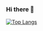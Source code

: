 ### Hi there 👋

[![Top Langs](https://github-readme-stats.vercel.app/api/top-langs/?username=ProgrammingDump&layout=donut)](https://github.com/anuraghazra/github-readme-stats)

<!--
**ProgrammingDump/ProgrammingDump** is a ✨ _special_ ✨ repository because its `README.md` (this file) appears on your GitHub profile.

Here are some ideas to get you started:

- 🔭 I’m currently working on ...
- 🌱 I’m currently learning ...
- 👯 I’m looking to collaborate on ...
- 🤔 I’m looking for help with ...
- 💬 Ask me about ...
- 📫 How to reach me: ...
- 😄 Pronouns: ...
- ⚡ Fun fact: ...
-->
